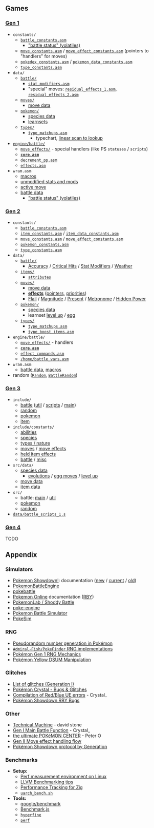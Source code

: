 ## Games

### [Gen 1](https://github.com/pret/pokered/)

- `constants/`
  - [`battle_constants.asm`](https://pkmn.cc/pokered/constants/battle_constants.asm)
    - ["battle status" (volatiles)](https://pkmn.cc/pokered/constants/battle_constants.asm#L73-L100)
  - [`move_constants.asm`](https://pkmn.cc/pokered/constants/move_constants.asm) /
    [`move_effect_constants.asm`](https://pkmn.cc/pokered/constants/move_effect_constants.asm)
    (pointers to "handlers" for moves)
  - [`pokedex_constants.asm`](https://pkmn.cc/pokered/constants/pokedex_constants.asm) /
    [`pokemon_data_constants.asm`](https://pkmn.cc/pokered/constants/pokemon_data_constants.asm)
  - [`type_constants.asm`](https://pkmn.cc/pokered/constants/type_constants.asm)
- `data/`
  - [`battle/`](https://github.com/pret/pokered/tree/master/data/battle)
    - [`stat_modifiers.asm`](https://pkmn.cc/pokered/data/battle/stat_modifiers.asm)
    - "special" moves:
      [`residual_effects_1.asm`](https://pkmn.cc/pokered/data/battle/residual_effects_1.asm),
      [`residual_effects_2.asm`](https://pkmn.cc/pokered/data/battle/residual_effects_2.asm)
  - [`moves/`](https://github.com/pret/pokered/tree/master/data/moves)
    - [move data](https://pkmn.cc/pokered/data/moves/moves.asm)
  - [`pokemon/`](https://github.com/pret/pokered/tree/master/data/pokemon)
    - [species data](https://github.com/pret/pokered/tree/master/data/pokemon/base_stats)
    - [learnsets](https://pkmn.cc/pokered/data/pokemon/evos_moves.asm)
  - [`types/`](https://github.com/pret/pokered/tree/master/data/types)
    - [`type_matchups.asm`](https://pkmn.cc/pokered/data/types/type_matchups.asm)
      - typechart, [linear scan to
        lookup](https://pkmn.cc/pokered/engine/battle/core.asm#L5230-L5289)
- [`engine/battle/`](https://pkmn.cc/pokered/engine/battle)
  - [`move_effects/`](https://github.com/pret/pokered/tree/master/engine/battle/move_effects) -
    special handlers (like PS `statuses` / `scripts`)
  - [**`core.asm`**](https://pkmn.cc/pokered/engine/battle/core.asm)
  - [`decrement_pp.asm`](https://pkmn.cc/pokered/engine/battle/decrement_pp.asm)
  - [`effects.asm`](https://pkmn.cc/pokered/engine/battle/effects.asm)
- `wram.asm`
  - [macros](https://pkmn.cc/pokered/macros/ram.asm)
  - [unmodified stats and mods](https://pkmn.cc/pokered/ram/wram.asm#L525)
  - [active move](https://pkmn.cc/pokered/ram/wram.asm#L1148)
  - [battle data](https://pkmn.cc/pokered/ram/wram.asm#L1206)
    - ["battle status" (volatiles)](https://pkmn.cc/pokered/ram/wram.asm#L1253-L1276)

### [Gen 2](https://github.com/pret/pokecrystal/)

- `constants/`
  - [`battle_constants.asm`](https://pkmn.cc/pokecrystal/constants/battle_constants.asm)
  - [`item_constants.asm`](https://pkmn.cc/pokecrystal/constants/item_constants.asm) /
    [`item_data_constants.asm`](https://pkmn.cc/pokecrystal/constants/item_data_constants.asm#L61-L135)
  - [`move_constants.asm`](https://pkmn.cc/pokecrystal/constants/move_constants.asm) /
    [`move_effect_constants.asm`](https://pkmn.cc/pokecrystal/constants/move_effect_constants.asm)
  - [`pokemon_constants.asm`](https://pkmn.cc/pokecrystal/constants/pokemon_constants.asm)
  - [`type_constants.asm`](https://pkmn.cc/pokecrystal/constants/type_constants.asm)
- `data/`
  - [`battle/`](https://github.com/pret/pokecrystal/tree/master/data/battle)
    - [Accuracy](https://pkmn.cc/pokecrystal/data/battle/accuracy_multipliers.asm) / [Critical
      Hits](https://pkmn.cc/pokecrystal/data/battle/critical_hit_chances.asm) / [Stat
      Modifiers](https://pkmn.cc/pokecrystal/data/battle/stat_multipliers.asm) /
      [Weather](https://pkmn.cc/pokecrystal/data/battle/weather_modifiers.asm)
  - [`items/`](https://github.com/pret/pokecrystal/tree/master/data/items)
    - [`attributes`](https://pkmn.cc/pokecrystal/data/items/attributes.asm)
  - [`moves/`](https://github.com/pret/pokecrystal/tree/master/data/moves)
    - [move data](https://pkmn.cc/pokecrystal/data/moves/moves.asm)
    - [**effects**](https://pkmn.cc/pokecrystal/data/moves/effects.asm)
      ([pointers](https://pkmn.cc/pokecrystal/data/moves/effects_pointers.asm),
      [priorities](https://pkmn.cc/pokecrystal/data/moves/effects_priorities.asm))
    - [Flail](https://pkmn.cc/pokecrystal/data/moves/flail_reversal_power.asm) /
      [Magnitude](https://pkmn.cc/pokecrystal/data/moves/magnitude_power.asm) /
      [Present](https://pkmn.cc/pokecrystal/data/moves/present_power.asm) /
      [Metronome](https://pkmn.cc/pokecrystal/data/moves/metronome_exception_moves.asm) / [Hidden
      Power](https://pkmn.cc/pokecrystal/engine/battle/hidden_power.asm)
  - [`pokemon/`](https://github.com/pret/pokecrystal/tree/master/data/pokemon)
    - [species data](https://github.com/pret/pokecrystal/tree/master/data/pokemon/base_stats)
    - learnset [level up](https://pkmn.cc/pokecrystal/data/pokemon/evos_attacks.asm) /
      [egg](https://pkmn.cc/pokecrystal/data/pokemon/egg_moves.asm)
  - [`types/`](https://github.com/pret/pokecrystal/tree/master/data/types)
    - [`type_matchups.asm`](https://pkmn.cc/pokecrystal/data/types/type_matchups.asm)
    - [`type_boost_items.asm`](https://pkmn.cc/pokecrystal/data/types/type_boost_items.asm)
- `engine/battle/`
  - [`move_effects/`](https://github.com/pret/pokecrystal/tree/master/engine/battle/move_effects) -
    handlers
  - [**`core.asm`**](https://github.com/pret/pokecrystal/tree/master/engine/battle/core.asm)
  - [`effect_commands.asm`](https://pkmn.cc/pokecrystal/engine/battle/effect_commands.asm)
  - [`/home/battle_vars.asm`](https://pkmn.cc/pokecrystal/home/battle_vars.asm)
- `wram.asm`
  - [battle data](https://pkmn.cc/pokecrystal/ram/wram.asm#L352-L621),
    [macros](https://pkmn.cc/pokecrystal/macros/ram.asm)
- random ([`Random`](https://pkmn.cc/pokecrystal/home/random.asm),
  [`BattleRandom`](https://pkmn.cc/pokecrystal/engine/battle/core.asm#L6881-L6947))

### [Gen 3](https://github.com/pret/pokeemerald/)

- `include/`
  - [battle](https://pkmn.cc/pokeemerald/include/battle.h)
    ([util](https://pkmn.cc/pokeemerald/include/battle_util.h) /
    [scripts](https://pkmn.cc/pokeemerald/include/battle_scripts.h) /
    [main](https://pkmn.cc/pokeemerald/include/battle_main.h))
  - [random](https://pkmn.cc/pokeemerald/include/random.h)
  - [pokemon](https://pkmn.cc/pokeemerald/include/pokemon.h#L160-L241)
  - [item](https://pkmn.cc/pokeemerald/include/item.h)
- `include/constants/`
  - [abilities](https://pkmn.cc/pokeemerald/include/constants/abilities.h)
  - [species](https://pkmn.cc/pokeemerald/include/constants/species.h)
  - [types / nature](https://pkmn.cc/pokeemerald/include/constants/pokemon.h)
  - [moves](https://pkmn.cc/pokeemerald/include/constants/moves.h) / [move
    effects](https://pkmn.cc/pokeemerald/include/constants/battle_move_effects.h)
  - [held item effects](https://pkmn.cc/pokeemerald/include/constants/hold_effects.h)
  - [battle](https://pkmn.cc/pokeemerald/include/constants/battle.h) /
    [misc](https://pkmn.cc/pokeemerald/include/constants/battle_script_commands.h)
- `src/data/`
  - [species data](https://pkmn.cc/pokeemerald/src/data/pokemon/species_info.h)
    - [evolutions](https://pkmn.cc/pokeemerald/src/data/pokemon/evolution.h) / [egg
      moves](https://pkmn.cc/pokeemerald/src/data/pokemon/egg_moves.h) / [level
      up](https://pkmn.cc/pokeemerald/src/data/pokemon/level_up_learnsets.h)
  - [move data](https://pkmn.cc/pokeemerald/src/data/battle_moves.h)
  - [item data](https://pkmn.cc/pokeemerald/src/data/items.h)
- `src/`
  - battle: [main](https://pkmn.cc/pokeemerald/src/battle_main.c) /
    [util](https://pkmn.cc/pokeemerald/src/battle_util.c)
  - [pokemon](https://pkmn.cc/pokeemerald/src/pokemon.c)
  - [random](https://pkmn.cc/pokeemerald/src/random.c)
- [`data/battle_scripts_1.s`](https://pkmn.cc/pokeemerald/data/battle_scripts_1.s)

### [Gen 4](https://github.com/pret/pokediamond)

TODO

## Appendix

### Simulators

- [Pokemon Showdown!](https://github.com/smogon/pokemon-showdown): documentation
  ([new](https://gist.github.com/scheibo/c9ef943ef6e01e350940c8429c378e3b) /
  [current](https://raw.githubusercontent.com/smogon/pokemon-showdown/master/simulator-doc.txt) /
  [old](https://raw.githubusercontent.com/smogon/pokemon-showdown/master/old-simulator-doc.txt))
- [PokemonBattleEngine](https://github.com/Kermalis/PokemonBattleEngine)
- [pokebattle](https://github.com/sarenji/pokebattle-sim)
- [Pokemon Online](https://github.com/po-devs/pokemon-online) documentation
  ([RBY](https://raw.githubusercontent.com/po-devs/pokemon-online/master/bin/database/rby-stuff.txt))
- [PokemonLab / Shoddy Battle](https://github.com/cathyjf/PokemonLab)
- [poke-engine](https://github.com/SirSkaro/poke-engine)
- [Pokemon Battle Simulator](https://github.com/hiimvincent/poke-battle-sim)
- [PokeSim](https://github.com/aed3/poke-sim)

### RNG

- [Pseudorandom number generation in
  Pokémon](https://bulbapedia.bulbagarden.net/wiki/Pseudorandom_number_generation_in_Pokémon)
- [`Admiral-Fish/PokeFinder` RNG
  implementations](https://github.com/Admiral-Fish/PokeFinder/tree/master/Source/Core/RNG)
- [Pokémon Gen 1 RNG
  Mechanics](https://glitchcity.wiki/Luck_manipulation_(Generation_I)#Mechanics_of_the_RNG)
- [Pokémon Yellow DSUM
  Manipulation](http://wiki.pokemonspeedruns.com/index.php/Pokémon_Red/Blue/Yellow_DSum_Manipulation)

### Glitches

- [List of glitches (Generation
  I)](https://bulbapedia.bulbagarden.net/wiki/List_of_glitches_(Generation_I))
- [Pokémon Crystal - Bugs & Glitches](https://pkmn.cc/pokecrystal/docs/bugs_and_glitches.md)
- [Compilation of Red/Blue UE errors](https://sites.google.com/site/crystalglitchystuff/research/compilation-of-red-blue-eu-errors) - Crystal_
- [Pokémon Showdown RBY Bugs](https://www.smogon.com/forums/posts/5933177/show)

### Other

- [Technical Machine](https://github.com/davidstone/technical-machine) - david stone
- [Gen I Main Battle Function](https://www.smogon.com/forums/posts/5878612/show) - Crystal_
- [the ultimate POKéMON
  CENTER](https://web.archive.org/web/20170622160244/http:/upcarchive.playker.info/0/upokecenter/content/pokemon-ruby-version-sapphire-version-and-emerald-version-timing-notes.html)
  \- Peter O
- [Gen II Move effect handling flow](https://gist.github.com/scheibo/700be8fbfe7349f564b35dba376f0ef3)
- [Pokémon Showdown protocol by Generation](https://gist.github.com/scheibo/f36e17700a2a7bcca7b86a4350843159)

### Benchmarks

- **Setup:**
  - [Perf measurement environment on Linux](https://easyperf.net/blog/2019/08/02/Perf-measurement-environment-on-Linux)
  - [LLVM Benchmarking tips](https://llvm.org/docs/Benchmarking.html)
  - [Performance Tracking for Zig](https://github.com/ziglang/gotta-go-fast)
  - [`uarch_bench.sh`](https://github.com/travisdowns/uarch-bench/blob/master/uarch-bench.sh)
- **Tools:**
  - [google/benchmark](https://github.com/google/benchmark)
  - [Benchmark.js](https://benchmarkjs.com/)
  - [`hyperfine`](https://github.com/sharkdp/hyperfine)
  - [`perf`](https://perf.wiki.kernel.org/index.php/Main_Page)
